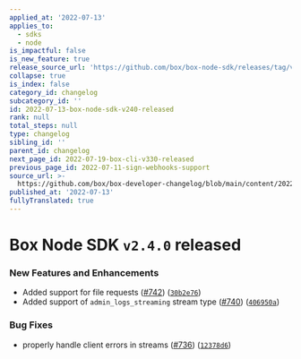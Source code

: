 ```yaml
---
applied_at: '2022-07-13'
applies_to:
  - sdks
  - node
is_impactful: false
is_new_feature: true
release_source_url: 'https://github.com/box/box-node-sdk/releases/tag/v2.4.0'
collapse: true
is_index: false
category_id: changelog
subcategory_id: ''
id: 2022-07-13-box-node-sdk-v240-released
rank: null
total_steps: null
type: changelog
sibling_id: ''
parent_id: changelog
next_page_id: 2022-07-19-box-cli-v330-released
previous_page_id: 2022-07-11-sign-webhooks-support
source_url: >-
  https://github.com/box/box-developer-changelog/blob/main/content/2022/07-13-box-node-sdk-v240-released.md
published_at: '2022-07-13'
fullyTranslated: true
---
```

# Box Node SDK `v2.4.0` released

### New Features and Enhancements

* Added support for file requests ([#742][1]) ([`30b2e76`][2])
* Added support of `admin_logs_streaming` stream type ([#740][3]) ([`406950a`][4])

### Bug Fixes

* properly handle client errors in streams ([#736][5]) ([`12378d6`][6])

[1]: https://github.com/box/box-node-sdk/issues/742

[2]: https://github.com/box/box-node-sdk/commit/30b2e767c6c3af68e1463cc801914f9889dc593c

[3]: https://github.com/box/box-node-sdk/issues/740

[4]: https://github.com/box/box-node-sdk/commit/406950a03af54a022427e0532e889a61e0d25152

[5]: https://github.com/box/box-node-sdk/issues/736

[6]: https://github.com/box/box-node-sdk/commit/12378d6755c2e3cddcb79439cdcbbe8e1e61df13
